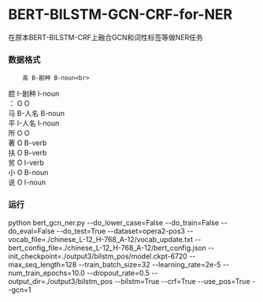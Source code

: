 # BERT-BILSTM-GCN-CRF-for-NER
在原本BERT-BILSTM-CRF上融合GCN和词性标签等做NER任务
### 数据格式
        高 B-剧种 B-noun<br>
腔 I-剧种 I-noun<br>
： O O<br>
马 B-人名 B-noun<br>
平 I-人名 I-noun<br>
所 O O<br>
著 O B-verb<br>
扶 O B-verb<br>
贫 O I-verb<br> 
小 O B-noun<br>
说 O I-noun<br>
### 运行
python bert_gcn_ner.py
    --do_lower_case=False
    --do_train=False
    --do_eval=False
    --do_test=True
    --dataset=opera2-pos3
    --vocab_file=./chinese_L-12_H-768_A-12/vocab_update.txt
    --bert_config_file=./chinese_L-12_H-768_A-12/bert_config.json
    --init_checkpoint=./output3/bilstm_pos/model.ckpt-6720
    --max_seq_length=128
    --train_batch_size=32
    --learning_rate=2e-5 
    --num_train_epochs=10.0 
    --dropout_rate=0.5 
    --output_dir=./output3/bilstm_pos
    --bilstm=True
    --crf=True
    --use_pos=True 
    --gcn=1
